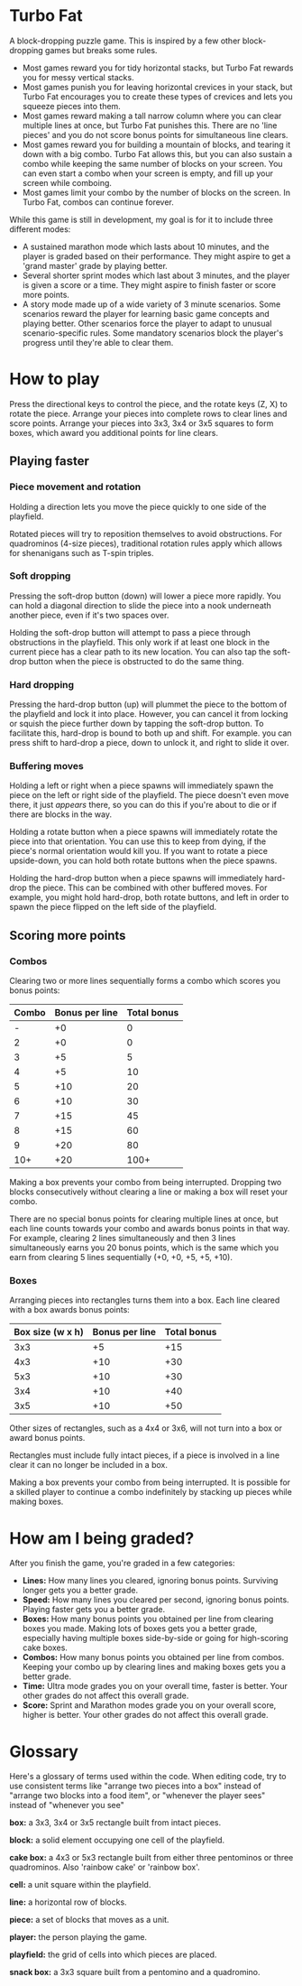 # Turbo Fat
A block-dropping puzzle game. This is inspired by a few other block-dropping games but breaks some rules.

  * Most games reward you for tidy horizontal stacks, but Turbo Fat rewards you for messy vertical stacks.
  * Most games punish you for leaving horizontal crevices in your stack, but Turbo Fat encourages you to create these types of crevices and lets you squeeze pieces into them.
  * Most games reward making a tall narrow column where you can clear multiple lines at once, but Turbo Fat punishes this. There are no 'line pieces' and you do not score bonus points for simultaneous line clears.
  * Most games reward you for building a mountain of blocks, and tearing it down with a big combo. Turbo Fat allows this, but you can also sustain a combo while keeping the same number of blocks on your screen. You can even start a combo when your screen is empty, and fill up your screen while comboing.
  * Most games limit your combo by the number of blocks on the screen. In Turbo Fat, combos can continue forever.

While this game is still in development, my goal is for it to include three different modes:

  * A sustained marathon mode which lasts about 10 minutes, and the player is graded based on their performance. They might aspire to get a 'grand master' grade by playing better.
  * Several shorter sprint modes which last about 3 minutes, and the player is given a score or a time. They might aspire to finish faster or score more points.
  * A story mode made up of a wide variety of 3 minute scenarios. Some scenarios reward the player for learning basic game concepts and playing better. Other scenarios force the player to adapt to unusual scenario-specific rules. Some mandatory scenarios block the player's progress until they're able to clear them.

# How to play

Press the directional keys to control the piece, and the rotate keys (Z, X) to rotate the piece. Arrange your pieces into complete rows to clear lines and score points. Arrange your pieces into 3x3, 3x4 or 3x5 squares to form boxes, which award you additional points for line clears.

## Playing faster

### Piece movement and rotation

Holding a direction lets you move the piece quickly to one side of the playfield.

Rotated pieces will try to reposition themselves to avoid obstructions. For quadrominos (4-size pieces), traditional rotation rules apply which allows for shenanigans such as T-spin triples.

### Soft dropping

Pressing the soft-drop button (down) will lower a piece more rapidly. You can hold a diagonal direction to slide the piece into a nook underneath another piece, even if it's two spaces over.

Holding the soft-drop button will attempt to pass a piece through obstructions in the playfield. This only work if at least one block in the current piece has a clear path to its new location. You can also tap the soft-drop button when the piece is obstructed to do the same thing.

### Hard dropping

Pressing the hard-drop button (up) will plummet the piece to the bottom of the playfield and lock it into place. However, you can cancel it from locking or squish the piece further down by tapping the soft-drop button. To facilitate this, hard-drop is bound to both up and shift. For example. you can press shift to hard-drop a piece, down to unlock it, and right to slide it over.

### Buffering moves

Holding a left or right when a piece spawns will immediately spawn the piece on the left or right side of the playfield. The piece doesn't even move there, it just *appears* there, so you can do this if you're about to die or if there are blocks in the way.

Holding a rotate button when a piece spawns will immediately rotate the piece into that orientation. You can use this to keep from dying, if the piece's normal orientation would kill you. If you want to rotate a piece upside-down, you can hold both rotate buttons when the piece spawns.

Holding the hard-drop button when a piece spawns will immediately hard-drop the piece. This can be combined with other buffered moves. For example, you might hold hard-drop, both rotate buttons, and left in order to spawn the piece flipped on the left side of the playfield.

## Scoring more points

### Combos

Clearing two or more lines sequentially forms a combo which scores you bonus points:

| Combo | Bonus per line | Total bonus |
| - | - | - |
| - | +0 | 0 |
| 2 | +0 | 0 |
| 3 | +5 | 5 |
| 4 | +5 | 10 |
| 5 | +10 | 20 |
| 6 | +10 | 30 |
| 7 | +15 | 45 |
| 8 | +15 | 60 |
| 9 | +20 | 80 |
| 10+ | +20 | 100+ |

Making a box prevents your combo from being interrupted. Dropping two blocks consecutively without clearing a line or making a box will reset your combo.

There are no special bonus points for clearing multiple lines at once, but each line counts towards your combo and awards bonus points in that way. For example, clearing 2 lines simultaneously and then 3 lines simultaneously earns you 20 bonus points, which is the same which you earn from clearing 5 lines sequentially (+0, +0, +5, +5, +10).

### Boxes

Arranging pieces into rectangles turns them into a box. Each line cleared with a box awards bonus points:

| Box size (w x h) | Bonus per line | Total bonus |
| - | - | - |
| 3x3 | +5 | +15 |
| 4x3 | +10 | +30 |
| 5x3 | +10 | +30 |
| 3x4 | +10 | +40 |
| 3x5 | +10 | +50 |

Other sizes of rectangles, such as a 4x4 or 3x6, will not turn into a box or award bonus points.

Rectangles must include fully intact pieces, if a piece is involved in a line clear it can no longer be included in a box.

Making a box prevents your combo from being interrupted. It is possible for a skilled player to continue a combo indefinitely by stacking up pieces while making boxes.

# How am I being graded?

After you finish the game, you're graded in a few categories:

  * **Lines:** How many lines you cleared, ignoring bonus points. Surviving longer gets you a better grade.
  * **Speed:** How many lines you cleared per second, ignoring bonus points. Playing faster gets you a better grade.
  * **Boxes:** How many bonus points you obtained per line from clearing boxes you made. Making lots of boxes gets you a better grade, especially having multiple boxes side-by-side or going for high-scoring cake boxes.
  * **Combos:** How many bonus points you obtained per line from combos. Keeping your combo up by clearing lines and making boxes gets you a better grade.
  * **Time:** Ultra mode grades you on your overall time, faster is better. Your other grades do not affect this overall grade.
  * **Score:** Sprint and Marathon modes grade you on your overall score, higher is better. Your other grades do not affect this overall grade.

# Glossary

Here's a glossary of terms used within the code. When editing code, try to use consistent terms like "arrange two pieces into a box" instead of "arrange two blocks into a food item", or "whenever the player sees" instead of "whenever you see"

**box:** a 3x3, 3x4 or 3x5 rectangle built from intact pieces.

**block:** a solid element occupying one cell of the playfield.

**cake box:** a 4x3 or 5x3 rectangle built from either three pentominos or three quadrominos. Also 'rainbow cake' or 'rainbow box'.

**cell:** a unit square within the playfield.

**line:** a horizontal row of blocks.

**piece:** a set of blocks that moves as a unit. 

**player:** the person playing the game.

**playfield:** the grid of cells into which pieces are placed. 

**snack box:** a 3x3 square built from a pentomino and a quadromino.
